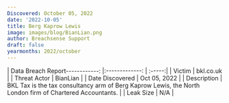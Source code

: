 ```yaml
---
Discovered: October 05, 2022
date: '2022-10-05'
title: Berg Kaprow Lewis
image: images/blog/BianLian.png
author: Breachsense Support
draft: false
yearmonths: 2022/october
---
```


| Data Breach Report------------:     |:-------------:    | :-----:|
| Victim      | bkl.co.uk      | 
| Threat Actor      | BianLian      | 
| Date Discovered      | Oct 05, 2022      | 
| Description      | BKL Tax is the tax consultancy arm of Berg Kaprow Lewis, the North London firm of Chartered Accountants.      | 
| Leak Size      | N/A      | 

